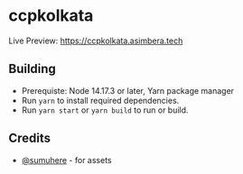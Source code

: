# ccpkolkata

Live Preview: <https://ccpkolkata.asimbera.tech>

## Building

- Prerequiste: Node 14.17.3 or later, Yarn package manager
- Run `yarn` to install required dependencies.
- Run `yarn start` or `yarn build` to run or build.

## Credits

- [@sumuhere](https://github.com/sumuhere) - for assets

